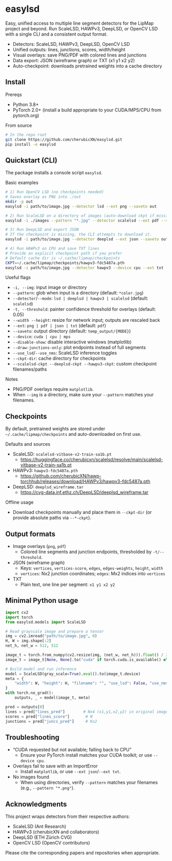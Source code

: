 # easylsd

Easy, unified access to multiple line segment detectors for the LipMap project and beyond. Run ScaleLSD, HAWPv3, DeepLSD, or OpenCV LSD with a single CLI and a consistent output format.

- Detectors: ScaleLSD, HAWPv3, DeepLSD, OpenCV LSD
- Unified outputs: lines, junctions, scores, width/height
- Visual overlays: save PNG/PDF with colored lines and junctions
- Data export: JSON (wireframe graph) or TXT (x1 y1 x2 y2)
- Auto-checkpoint: downloads pretrained weights into a cache directory


## Install

Prereqs
- Python 3.8+
- PyTorch 2.0+ (install a build appropriate to your CUDA/MPS/CPU from pytorch.org)

From source

```bash
# In the repo root
git clone https://github.com/cherubicXN/easylsd.git
pip install -e easylsd
```


## Quickstart (CLI)

The package installs a console script `easylsd`.

Basic examples

```bash
# 1) Run OpenCV LSD (no checkpoints needed)
# Saves overlay as PNG into ./out
mkdir -p out
easylsd -i path/to/image.jpg --detector lsd --ext png --saveto out

# 2) Run ScaleLSD on a directory of images (auto-download ckpt if missing)
easylsd -i ./images --pattern "*.jpg" --detector scalelsd --ext pdf --saveto out

# 3) Run DeepLSD and export JSON
# If the checkpoint is missing, the CLI attempts to download it.
easylsd -i path/to/image.jpg --detector deeplsd --ext json --saveto out

# 4) Run HAWPv3 on CPU and save TXT lines
# Provide an explicit checkpoint path if you prefer
# Default cache dir is ~/.cache/lipmap/checkpoints
CKPT=~/.cache/lipmap/checkpoints/hawpv3-fdc5487a.pth
easylsd -i path/to/image.jpg --detector hawpv3 --device cpu --ext txt --saveto out --hawpv3-ckpt "$CKPT"
```

Useful flags
- `-i, --img`: input image or directory
- `--pattern`: glob when input is a directory (default: `*color.jpg`)
- `--detector`/`--mode`: `lsd | deeplsd | hawpv3 | scalelsd` (default: `scalelsd`)
- `-t, --threshold`: painter confidence threshold for overlays (default: 0.05)
- `--width --height`: resize for network input; outputs are rescaled back
- `--ext`: `png | pdf | json | txt` (default: `pdf`)
- `--saveto`: output directory (default: `temp_output/{MODE}`)
- `--device`: `cuda | cpu | mps`
- `--disable-show`: disable interactive windows (matplotlib)
- `--draw-junctions-only`: plot endpoints instead of full segments
- `--use_lsd`/`--use_nms`: ScaleLSD inference toggles
- `--ckpt-dir`: cache directory for checkpoints
- `--scalelsd-ckpt --deeplsd-ckpt --hawpv3-ckpt`: custom checkpoint filenames/paths

Notes
- PNG/PDF overlays require `matplotlib`.
- When `--img` is a directory, make sure your `--pattern` matches your filenames.


## Checkpoints

By default, pretrained weights are stored under `~/.cache/lipmap/checkpoints` and auto-downloaded on first use.

Defaults and sources
- ScaleLSD: `scalelsd-vitbase-v2-train-sa1b.pt`
  - https://huggingface.co/cherubicxn/scalelsd/resolve/main/scalelsd-vitbase-v2-train-sa1b.pt
- HAWPv3: `hawpv3-fdc5487a.pth`
  - https://github.com/cherubicXN/hawp-torchhub/releases/download/HAWPv3/hawpv3-fdc5487a.pth
- DeepLSD: `deeplsd_wireframe.tar`
  - https://cvg-data.inf.ethz.ch/DeepLSD/deeplsd_wireframe.tar

Offline usage
- Download checkpoints manually and place them in `--ckpt-dir` (or provide absolute paths via `--*-ckpt`).


## Output formats

- Image overlays (`png`, `pdf`)
  - Colored line segments and junction endpoints, thresholded by `-t/--threshold`.
- JSON (wireframe graph)
  - Keys: `vertices`, `vertices-score`, `edges`, `edges-weights`, `height`, `width`
  - `vertices`: Nx2 junction coordinates; `edges`: Mx2 indices into `vertices`
- TXT
  - Plain text, one line per segment: `x1 y1 x2 y2`


## Minimal Python usage

```python
import cv2
import torch
from easylsd.models import ScaleLSD

# Read grayscale image and prepare a tensor
img = cv2.imread("path/to/image.jpg", 0)
H, W = img.shape[:2]
net_h, net_w = 512, 512

image_t = torch.from_numpy(cv2.resize(img, (net_w, net_h))).float() / 255.0
image_t = image_t[None, None].to("cuda" if torch.cuda.is_available() else "cpu")

# Build model and run inference
model = ScaleLSD(gray_scale=True).eval().to(image_t.device)
meta = {
    "width": W, "height": H, "filename": "", "use_lsd": False, "use_nms": True,
}
with torch.no_grad():
    outputs, _ = model(image_t, meta)

pred = outputs[0]
lines = pred["lines_pred"]        # Nx4 (x1,y1,x2,y2) in original image coords
scores = pred["lines_score"]       # N
junctions = pred["juncs_pred"]     # Kx2
```


## Troubleshooting

- “CUDA requested but not available; falling back to CPU”
  - Ensure your PyTorch install matches your CUDA toolkit; or use `--device cpu`.
- Overlays fail to save with an ImportError
  - Install `matplotlib`, or use `--ext json`/`--ext txt`.
- No images found
  - When using directories, verify `--pattern` matches your filenames (e.g., `--pattern "*.png"`).


## Acknowledgments

This project wraps detectors from their respective authors:
- ScaleLSD (Ant Research)
- HAWPv3 (cherubicXN and collaborators)
- DeepLSD (ETH Zürich CVG)
- OpenCV LSD (OpenCV contributors)

Please cite the corresponding papers and repositories when appropriate.

